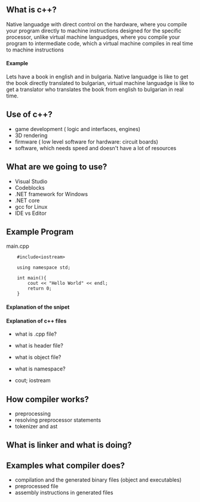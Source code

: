 ## What is c++? 

Native languadge with direct control on the hardware, where you compile 
your program directly to machine instructions designed for the specific processor,
unlike virtual machine languadges, where you compile your program to 
intermediate code, which a virtual machine compiles in real time 
to machine instructions 

#### Example
Lets have a book in english and in bulgaria. Native languadge is like
to get the book directly translated to bulgarian, virtual machine languadge
is like to get a translator who translates the book from english to bulgarian
in real time.

## Use of c++?

- game development ( logic and interfaces, engines)
- 3D rendering 
- firmware ( low level software for hardware: circuit boards)
- software, which needs speed and doesn't have a lot of resources
 
## What are we going to use?

- Visual Studio 
- Codeblocks
- .NET framework for Windows
- .NET core
- gcc for Linux
- IDE vs Editor

## Example Program
main.cpp

```
	#include<iostream>
	
	using namespace std;
	
	int main(){
		cout << "Hello World" << endl;
		return 0;
	}
```
#### Explanation of the snipet

#### Explanation of c++ files

- what is .cpp file?
	
- what is header file?
	
- what is object file?
	
- what is namespace?

- cout; iostream

## How compiler works?
- preprocessing
- resolving preprocessor statements
- tokenizer and ast

## What is linker and what is doing? 

## Examples what compiler does? 
- compilation and the generated binary files (object and executables)
- preprocessed file
- assembly instructions in generated files

